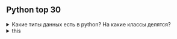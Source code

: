 <h2>Python top 30</h2>
<details>
<summary>Какие типы данных есть в python? На какие классы делятся?</summary>
<br>
Типы данных в Python
В Python есть несколько стандартных типов данных:
<ol>
<li>Numbers (числа)</li>

<li>Strings (строки)</li>

<li>Lists (списки)</li>

<li>Dictionaries (словари)</li>

<li>Tuples (кортежи)</li>

<li>Sets (множества)</li>

<li>Boolean (логический тип данных)</li>
</ol>
Эти типы данных можно, в свою очередь, классифицировать по нескольким признакам:
 <li>изменяемые (списки, словари и множества)
 <li>неизменяемые (числа, строки и кортежи)
 <li>упорядоченные (списки, кортежи, строки и словари)
 <li>неупорядоченные (множества)
Содержание раздела:</details>


<details>
<summary>this</summary>
<br>
this — это ссылка на некий объект, к свойствам которого можно получить доступ внутри вызова функции.
</details>